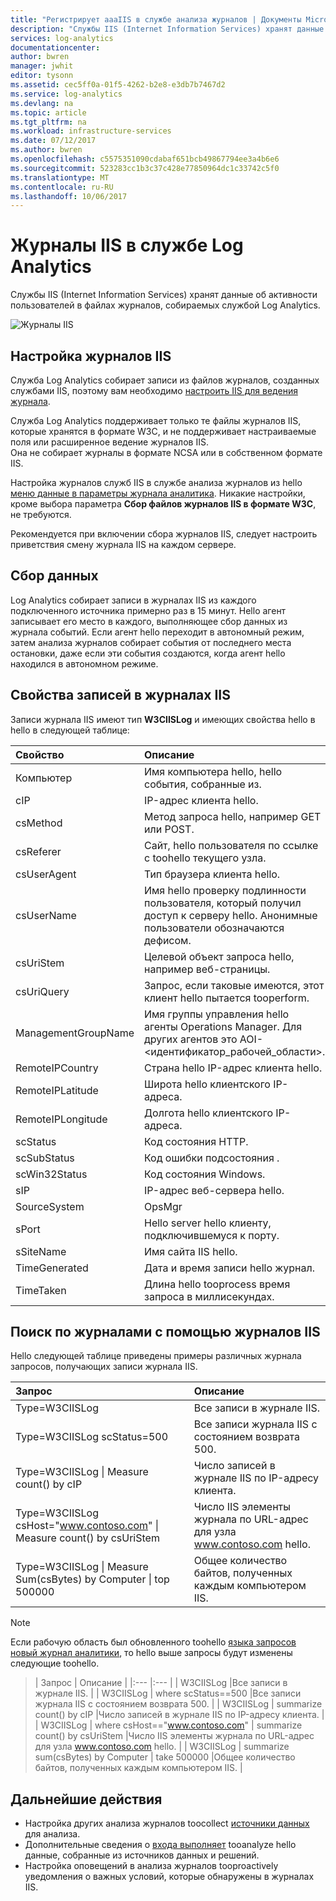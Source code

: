 ```yaml
---
title: "Регистрирует aaaIIS в службе анализа журналов | Документы Microsoft"
description: "Службы IIS (Internet Information Services) хранят данные об активности пользователей в файлах журналов, собираемых службой Log Analytics.  В этой статье описывается tooconfigure сбора журналов IIS и сведения о записи hello их создания в репозитории OMS hello."
services: log-analytics
documentationcenter: 
author: bwren
manager: jwhit
editor: tysonn
ms.assetid: cec5ff0a-01f5-4262-b2e8-e3db7b7467d2
ms.service: log-analytics
ms.devlang: na
ms.topic: article
ms.tgt_pltfrm: na
ms.workload: infrastructure-services
ms.date: 07/12/2017
ms.author: bwren
ms.openlocfilehash: c5575351090cdabaf651bcb49867794ee3a4b6e6
ms.sourcegitcommit: 523283cc1b3c37c428e77850964dc1c33742c5f0
ms.translationtype: MT
ms.contentlocale: ru-RU
ms.lasthandoff: 10/06/2017
---
```

# <a name="iis-logs-in-log-analytics"></a>Журналы IIS в службе Log Analytics
Службы IIS (Internet Information Services) хранят данные об активности пользователей в файлах журналов, собираемых службой Log Analytics.  

![Журналы IIS](media/log-analytics-data-sources-iis-logs/overview.png)

## <a name="configuring-iis-logs"></a>Настройка журналов IIS
Служба Log Analytics собирает записи из файлов журналов, созданных службами IIS, поэтому вам необходимо [настроить IIS для ведения журнала](https://technet.microsoft.com/library/hh831775.aspx).

Служба Log Analytics поддерживает только те файлы журналов IIS, которые хранятся в формате W3C, и не поддерживает настраиваемые поля или расширенное ведение журналов IIS.  
Она не собирает журналы в формате NCSA или в собственном формате IIS.

Настройка журналов служб IIS в службе анализа журналов из hello [меню данные в параметры журнала аналитика](log-analytics-data-sources.md#configuring-data-sources).  Никакие настройки, кроме выбора параметра **Сбор файлов журналов IIS в формате W3C**, не требуются.

Рекомендуется при включении сбора журналов IIS, следует настроить приветствия смену журнала IIS на каждом сервере.

## <a name="data-collection"></a>Сбор данных
Log Analytics собирает записи в журналах IIS из каждого подключенного источника примерно раз в 15 минут.  Hello агент записывает его место в каждого, выполняющее сбор данных из журнала событий.  Если агент hello переходит в автономный режим, затем анализа журналов собирает события от последнего места остановки, даже если эти события создаются, когда агент hello находился в автономном режиме.

## <a name="iis-log-record-properties"></a>Свойства записей в журналах IIS
Записи журнала IIS имеют тип **W3CIISLog** и имеющих свойства hello в hello в следующей таблице:

| Свойство | Описание |
|:--- |:--- |
| Компьютер |Имя компьютера hello, hello события, собранные из. |
| cIP |IP-адрес клиента hello. |
| csMethod |Метод запроса hello, например GET или POST. |
| csReferer |Сайт, hello пользователя по ссылке с toohello текущего узла. |
| csUserAgent |Тип браузера клиента hello. |
| csUserName |Имя hello проверку подлинности пользователя, который получил доступ к серверу hello. Анонимные пользователи обозначаются дефисом. |
| csUriStem |Целевой объект запроса hello, например веб-страницы. |
| csUriQuery |Запрос, если таковые имеются, этот клиент hello пытается tooperform. |
| ManagementGroupName |Имя группы управления hello агенты Operations Manager.  Для других агентов это AOI-\<идентификатор_рабочей_области\>. |
| RemoteIPCountry |Страна hello IP-адрес клиента hello. |
| RemoteIPLatitude |Широта hello клиентского IP-адреса. |
| RemoteIPLongitude |Долгота hello клиентского IP-адреса. |
| scStatus |Код состояния HTTP. |
| scSubStatus |Код ошибки подсостояния . |
| scWin32Status |Код состояния Windows. |
| sIP |IP-адрес веб-сервера hello. |
| SourceSystem |OpsMgr |
| sPort |Hello server hello клиенту, подключившемуся к порту. |
| sSiteName |Имя сайта IIS hello. |
| TimeGenerated |Дата и время записи hello журнал. |
| TimeTaken |Длина hello tooprocess время запроса в миллисекундах. |

## <a name="log-searches-with-iis-logs"></a>Поиск по журналами с помощью журналов IIS
Hello следующей таблице приведены примеры различных журнала запросов, получающих записи журнала IIS.

| Запрос | Описание |
|:--- |:--- |
| Type=W3CIISLog |Все записи в журнале IIS. |
| Type=W3CIISLog scStatus=500 |Все записи журнала IIS с состоянием возврата 500. |
| Type=W3CIISLog &#124; Measure count() by cIP |Число записей в журнале IIS по IP-адресу клиента. |
| Type=W3CIISLog csHost="www.contoso.com" &#124; Measure count() by csUriStem |Число IIS элементы журнала по URL-адрес для узла www.contoso.com hello. |
| Type=W3CIISLog &#124; Measure Sum(csBytes) by Computer &#124; top 500000 |Общее количество байтов, полученных каждым компьютером IIS. |

>[!NOTE]
> Если рабочую область был обновленного toohello [языка запросов новый журнал аналитики](log-analytics-log-search-upgrade.md), то hello выше запросы будут изменены следующие toohello.

> | Запрос | Описание |
|:--- |:--- |
| W3CIISLog |Все записи в журнале IIS. |
| W3CIISLog &#124; where scStatus==500 |Все записи журнала IIS с состоянием возврата 500. |
| W3CIISLog &#124; summarize count() by cIP |Число записей в журнале IIS по IP-адресу клиента. |
| W3CIISLog &#124; where csHost=="www.contoso.com" &#124; summarize count() by csUriStem |Число IIS элементы журнала по URL-адрес для узла www.contoso.com hello. |
| W3CIISLog &#124; summarize sum(csBytes) by Computer &#124; take 500000 |Общее количество байтов, полученных каждым компьютером IIS. |

## <a name="next-steps"></a>Дальнейшие действия
* Настройка других анализа журналов toocollect [источники данных](log-analytics-data-sources.md) для анализа.
* Дополнительные сведения о [входа выполняет](log-analytics-log-searches.md) tooanalyze hello данные, собранные из источников данных и решений.
* Настройка оповещений в анализа журналов tooproactively уведомления о важных условий, которые обнаружены в журналах IIS.
